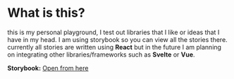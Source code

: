 # What is this?
this is my personal playground, I test out libraries that I like or ideas that I have in my head.
I am using storybook so you can view all the stories there.
currently all stories are written using **React** but in the future I am planning on integrating other libraries/frameworks such as **Svelte** or **Vue**.

**Storybook:** [Open from here](https://5f266151ddb76a002213a724-znqjytjbhd.chromatic.com/)
